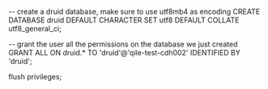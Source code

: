 


-- create a druid database, make sure to use utf8mb4 as encoding
CREATE DATABASE druid DEFAULT CHARACTER SET utf8 DEFAULT COLLATE utf8_general_ci;

-- grant the user all the permissions on the database we just created
GRANT ALL ON druid.* TO 'druid'@'qile-test-cdh002' IDENTIFIED BY 'druid';

flush privileges;

